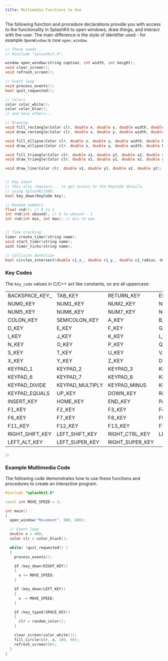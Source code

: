 ```yaml
---
title: Multimedia Functions to Use
---
```


The following function and procedure declarations provide you with access to the functionality in SplashKit to open windows, draw things, and interact with the user. The main difference is the style of identifier used - for example `OpenWindow` is now `open_window`.

```cpp
// These needs...
// #include "splashkit.h";

window open_window(string caption, int width, int height);
void clear_screen();
void refresh_screen();

// Event loop
void process_events();
bool quit_requested();

// Colors
color color_white();
color color_blue();
// and many others...

// Drawing
void fill_rectangle(Color clr, double x, double y, double width, double height);
void draw_rectangle(Color clr, double x, double y, double width, double height);

void fill_ellipse(Color clr, double x, double y, double width, double height);
void draw_ellipse(Color clr, double x, double y, double width, double height);

void fill_triangle(Color clr, double x1, double y1, double x2, double y2, double x3, double y3);
void draw_triangle(Color clr, double x1, double y1, double x2, double y2, double x3, double y3);

void draw_line(Color clr, double x1, double y1, double x2, double y2);


// Key input
// This also requiers... to get access to the KeyCode details.
// using SplashKitSDK;
bool key_down(KeyCode key);

// Random numbers
float rnd(); // 0 to 1
int rnd(int ubound); // 0 to ubound - 1
int rnd(int min, int max); // min to max


// Time tracking
timer create_timer(string name);
void start_timer(string name);
uint timer_ticks(string name);

// Collision detection
bool circles_intersect(double c1_x_, double c1_y_, double c1_radius, double c2_x, double c2_y, double c2_radius);

```

### Key Codes

The `key_code` values in C/C++ act like constants, so are all uppercase:

||||||
|--|--|--|--|--|
| BACKSPACE_KEY_ | TAB_KEY | RETURN_KEY | ESCAPE_KEY | SPACE_KEY |
| NUM0_KEY | NUM1_KEY | NUM2_KEY | NUM3_KEY | NUM4_KEY |
| NUM5_KEY | NUM6_KEY | NUM7_KEY | NUM8_KEY | NUM9_KEY |
| COLON_KEY | SEMICOLON_KEY | A_KEY | B_KEY | C_KEY |
| D_KEY | E_KEY | F_KEY | G_KEY | H_KEY |
| I_KEY | J_KEY | K_KEY | L_KEY | M_KEY |
| N_KEY | O_KEY | P_KEY | Q_KEY | R_KEY |
| S_KEY | T_KEY | U_KEY | V_KEY | W_KEY |
| X_KEY | Y_KEY | Z_KEY | DELETE_KEY | KEYPAD_0 |
| KEYPAD_1 | KEYPAD_2 | KEYPAD_3 | KEYPAD_4 | KEYPAD_5 |
| KEYPAD_6 | KEYPAD_7 | KEYPAD_8 | KEYPAD_9 | KEYPAD_PERIOD |
| KEYPAD_DIVIDE | KEYPAD_MULTIPLY | KEYPAD_MINUS | KEYPAD_PLUS | KEYPAD_ENTER |
| KEYPAD_EQUALS | UP_KEY | DOWN_KEY | RIGHT_KEY | LEFT_KEY |
| INSERT_KEY | HOME_KEY | END_KEY | PAGE_UP_KEY | PAGE_DOWN_KEY |
| F1_KEY | F2_KEY | F3_KEY | F4_KEY | F5_KEY |
| F6_KEY | F7_KEY | F8_KEY | F9_KEY | F10_KEY |
| F11_KEY | F12_KEY | F13_KEY | F14_KEY | F15_KEY |
| RIGHT_SHIFT_KEY | LEFT_SHIFT_KEY | RIGHT_CTRL_KEY | LEFT_CTRL_KEY | RIGHT_ALT_KEY |
| LEFT_ALT_KEY | LEFT_SUPER_KEY | RIGHT_SUPER_KEY | | |

:::

### Example Multimedia Code

The following code demonstrates how to use these functions and procedures to create an interactive program.

```cpp
#include "splashkit.h"

const int MOVE_SPEED = 3;

int main()
{
  open_window("Movement", 800, 600);

  // Event loop
  double x = 400;
  color clr = color_black();

  while( !quit_requested() )
  {
    process_events();

    if (key_down(RIGHT_KEY))
    {
      x += MOVE_SPEED;
    }

    if (key_down(LEFT_KEY))
    {
      x -= MOVE_SPEED;
    }

    if (key_typed(SPACE_KEY))
    {
      clr = random_color();
    }

    clear_screen(color_white());
    fill_circle(clr, x, 300, 50);
    refresh_screen(60);
  }
}
```
